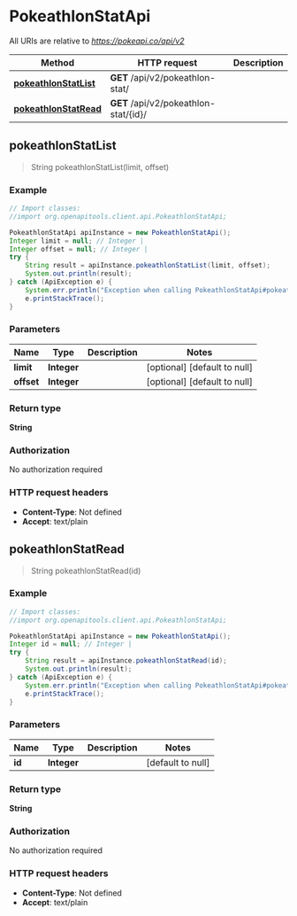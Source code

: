 # PokeathlonStatApi

All URIs are relative to *https://pokeapi.co/api/v2*

Method | HTTP request | Description
------------- | ------------- | -------------
[**pokeathlonStatList**](PokeathlonStatApi.md#pokeathlonStatList) | **GET** /api/v2/pokeathlon-stat/ | 
[**pokeathlonStatRead**](PokeathlonStatApi.md#pokeathlonStatRead) | **GET** /api/v2/pokeathlon-stat/{id}/ | 



## pokeathlonStatList

> String pokeathlonStatList(limit, offset)



### Example

```java
// Import classes:
//import org.openapitools.client.api.PokeathlonStatApi;

PokeathlonStatApi apiInstance = new PokeathlonStatApi();
Integer limit = null; // Integer | 
Integer offset = null; // Integer | 
try {
    String result = apiInstance.pokeathlonStatList(limit, offset);
    System.out.println(result);
} catch (ApiException e) {
    System.err.println("Exception when calling PokeathlonStatApi#pokeathlonStatList");
    e.printStackTrace();
}
```

### Parameters


Name | Type | Description  | Notes
------------- | ------------- | ------------- | -------------
 **limit** | **Integer**|  | [optional] [default to null]
 **offset** | **Integer**|  | [optional] [default to null]

### Return type

**String**

### Authorization

No authorization required

### HTTP request headers

- **Content-Type**: Not defined
- **Accept**: text/plain


## pokeathlonStatRead

> String pokeathlonStatRead(id)



### Example

```java
// Import classes:
//import org.openapitools.client.api.PokeathlonStatApi;

PokeathlonStatApi apiInstance = new PokeathlonStatApi();
Integer id = null; // Integer | 
try {
    String result = apiInstance.pokeathlonStatRead(id);
    System.out.println(result);
} catch (ApiException e) {
    System.err.println("Exception when calling PokeathlonStatApi#pokeathlonStatRead");
    e.printStackTrace();
}
```

### Parameters


Name | Type | Description  | Notes
------------- | ------------- | ------------- | -------------
 **id** | **Integer**|  | [default to null]

### Return type

**String**

### Authorization

No authorization required

### HTTP request headers

- **Content-Type**: Not defined
- **Accept**: text/plain

